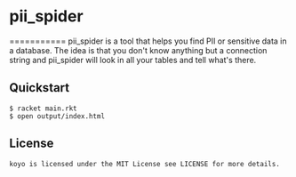 # pii_spider
===========
pii_spider is a tool that helps you find PII or sensitive data in a database.  The idea is that you don't know anything but a connection string and pii_spider will look in all your tables and tell what's there.

## Quickstart

    $ racket main.rkt
    $ open output/index.html

## License

    koyo is licensed under the MIT License see LICENSE for more details.



